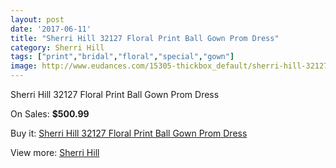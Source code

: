 ```yaml
---
layout: post
date: '2017-06-11'
title: "Sherri Hill 32127 Floral Print Ball Gown Prom Dress"
category: Sherri Hill
tags: ["print","bridal","floral","special","gown"]
image: http://www.eudances.com/15305-thickbox_default/sherri-hill-32127-floral-print-ball-gown-prom-dress.jpg
---
```

Sherri Hill 32127 Floral Print Ball Gown Prom Dress

On Sales: **$500.99**
<a href="https://www.eudances.com/en/sherri-hill/4533-sherri-hill-32127-floral-print-ball-gown-prom-dress.html"><amp-img layout="responsive" width="600" height="600" src="//www.eudances.com/15305-thickbox_default/sherri-hill-32127-floral-print-ball-gown-prom-dress.jpg" alt="Sherri Hill 32127 Floral Print Ball Gown Prom Dress 0" /></a>
<a href="https://www.eudances.com/en/sherri-hill/4533-sherri-hill-32127-floral-print-ball-gown-prom-dress.html"><amp-img layout="responsive" width="600" height="600" src="//www.eudances.com/15307-thickbox_default/sherri-hill-32127-floral-print-ball-gown-prom-dress.jpg" alt="Sherri Hill 32127 Floral Print Ball Gown Prom Dress 1" /></a>
<a href="https://www.eudances.com/en/sherri-hill/4533-sherri-hill-32127-floral-print-ball-gown-prom-dress.html"><amp-img layout="responsive" width="600" height="600" src="//www.eudances.com/15306-thickbox_default/sherri-hill-32127-floral-print-ball-gown-prom-dress.jpg" alt="Sherri Hill 32127 Floral Print Ball Gown Prom Dress 2" /></a>

Buy it: [Sherri Hill 32127 Floral Print Ball Gown Prom Dress](https://www.eudances.com/en/sherri-hill/4533-sherri-hill-32127-floral-print-ball-gown-prom-dress.html "Sherri Hill 32127 Floral Print Ball Gown Prom Dress")

View more: [Sherri Hill](https://www.eudances.com/en/80-Sherri-Hill "Sherri Hill")